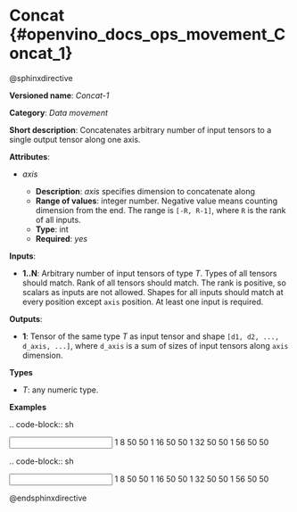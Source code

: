 # Concat {#openvino_docs_ops_movement_Concat_1}

@sphinxdirective

**Versioned name**: *Concat-1*

**Category**: *Data movement*

**Short description**: Concatenates arbitrary number of input tensors to a single output tensor along one axis.

**Attributes**:

* *axis*

  * **Description**: *axis* specifies dimension to concatenate along
  * **Range of values**: integer number. Negative value means counting dimension from the end. The range is ``[-R, R-1]``, where ``R`` is the rank of all inputs.
  * **Type**: int
  * **Required**: *yes*

**Inputs**:

* **1..N**: Arbitrary number of input tensors of type *T*. Types of all tensors should match. Rank of all tensors should match. The rank is positive, so scalars as inputs are not allowed. Shapes for all inputs should match at every position except ``axis`` position. At least one input is required.

**Outputs**:

* **1**: Tensor of the same type *T* as input tensor and shape ``[d1, d2, ..., d_axis, ...]``, where ``d_axis`` is a sum of sizes of input tensors along ``axis`` dimension.

**Types**

* *T*: any numeric type.

**Examples**

.. code-block:: sh
   
   <layer id="1" type="Concat">
       <data axis="1" />
       <input>
           <port id="0">
               <dim>1</dim>
               <dim>8</dim>  <!-- axis for concatenation -->
               <dim>50</dim>
               <dim>50</dim>
           </port>
           <port id="1">
               <dim>1</dim>
               <dim>16</dim>  <!-- axis for concatenation -->
               <dim>50</dim>
               <dim>50</dim>
           </port>
           <port id="2">
               <dim>1</dim>
               <dim>32</dim>  <!-- axis for concatenation -->
               <dim>50</dim>
               <dim>50</dim>
           </port>
       </input>
       <output>
           <port id="0">
               <dim>1</dim>
               <dim>56</dim>  <!-- concatenated axis: 8 + 16 + 32 = 48 -->
               <dim>50</dim>
               <dim>50</dim>
           </port>
       </output>
   </layer>


.. code-block:: sh
   
   <layer id="1" type="Concat">
       <data axis="-3" />
       <input>
           <port id="0">
               <dim>1</dim>
               <dim>8</dim>  <!-- axis for concatenation -->
               <dim>50</dim>
               <dim>50</dim>
           </port>
           <port id="1">
               <dim>1</dim>
               <dim>16</dim>  <!-- axis for concatenation -->
               <dim>50</dim>
               <dim>50</dim>
           </port>
           <port id="2">
               <dim>1</dim>
               <dim>32</dim>  <!-- axis for concatenation -->
               <dim>50</dim>
               <dim>50</dim>
           </port>
       </input>
       <output>
           <port id="0">
               <dim>1</dim>
               <dim>56</dim>  <!-- concatenated axis: 8 + 16 + 32 = 48 -->
               <dim>50</dim>
               <dim>50</dim>
           </port>
       </output>
   </layer>

@endsphinxdirective

